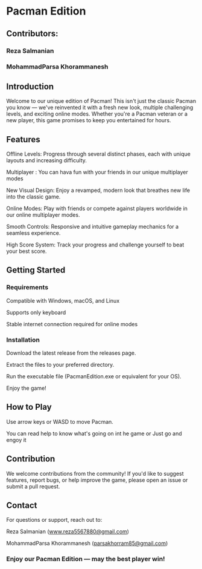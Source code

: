 # **Pacman Edition**
## Contributors:

### Reza Salmanian
### MohammadParsa Khorammanesh

## Introduction
Welcome to our unique edition of Pacman! This isn't just the classic Pacman you know — we've reinvented it with a fresh new look, multiple challenging levels, and exciting online modes. Whether you're a Pacman veteran or a new player, this game promises to keep you entertained for hours.

## Features
Offline Levels: Progress through several distinct phases, each with unique layouts and increasing difficulty.

Multiplayer : You can hava fun with your friends in our unique multiplayer modes

New Visual Design: Enjoy a revamped, modern look that breathes new life into the classic game.

Online Modes: Play with friends or compete against players worldwide in our online multiplayer modes.

Smooth Controls: Responsive and intuitive gameplay mechanics for a seamless experience.

High Score System: Track your progress and challenge yourself to beat your best score.

## Getting Started
### Requirements
Compatible with Windows, macOS, and Linux

Supports only keyboard

Stable internet connection required for online modes

### Installation
Download the latest release from the releases page.

Extract the files to your preferred directory.

Run the executable file (PacmanEdition.exe or equivalent for your OS).

Enjoy the game!

## How to Play
Use arrow keys or WASD to move Pacman.

You can read help to know what's going on int he game or Just go and engoy it

## Contribution
We welcome contributions from the community! If you'd like to suggest features, report bugs, or help improve the game, please open an issue or submit a pull request.

## Contact
For questions or support, reach out to:

Reza Salmanian (www.reza5567880@gmail.com)

MohammadParsa Khorammanesh (parsakhorram85@gmail.com)


### Enjoy our Pacman Edition — may the best player win!

